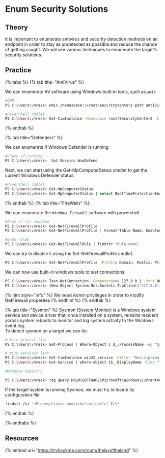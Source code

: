 # Enum Security Solutions

## Theory

It is important to enumerate antivirus and security detection methods on an endpoint in order to stay as undetected as possible and reduce the chance of getting caught. We will see various techniques to enumerate the target's security solutions.

## Practice

{% tabs %}
{% tab title="AntiVirus" %}

We can enumerate AV software using Windows built-in tools, such as `wmic`

```bash
#CMD
PS C:\Users\v4resk> wmic /namespace:\\root\securitycenter2 path antivirusproduct

#PowerShell cmdlet
PS C:\Users\v4resk> Get-CimInstance -Namespace root/SecurityCenter2 -ClassName AntivirusProduct
```
{% endtab %}

{% tab title="Defenders" %}

We can enumerate if Windows Defender is running: 
```bash
#Check if running
PS C:\Users\v4resk>  Get-Service WinDefend
```
Next, we can start using the Get-MpComputerStatus cmdlet to get the current Windows Defender status. 
```bash
#PowerShell cmdlet
PS C:\Users\v4resk> Get-MpComputerStatus
PS C:\Users\v4resk> Get-MpComputerStatus | select RealTimeProtectionEnabled
```
{% endtab %}
{% tab title="FireWalls" %}

We can enumerate the `Windows Firewall` software with powershell.

```bash
#Enum if its enabled
PS C:\Users\v4resk> Get-NetFirewallProfile
PS C:\Users\v4resk> Get-NetFirewallProfile | Format-Table Name, Enabled

#Enum rules
PS C:\Users\v4resk> Get-NetFirewallRule | findstr "Rule-Name"
```

We can try to disable it using the Set-NetFirewallProfile cmdlet.
 
``` bash
PS C:\Users\v4resk> Set-NetFirewallProfile -Profile Domain, Public, Private -Enabled False
```

We can now use built-in windows tools to test connections:
```bash
PS C:\Users\v4resk> Test-NetConnection -ComputerName 127.0.0.1 -Port 80
PS C:\Users\v4resk> (New-Object System.Net.Sockets.TcpClient("127.0.0.1", "80")).Connected
```
{% hint style="info" %}
We need Admin privileges in order to modify NetFirewall properties
{% endhint %} 
{% endtab %}

{% tab title="Sysmon" %}
[Sysmon (System Monitor)](https://docs.microsoft.com/en-us/sysinternals/downloads/sysmon) is a Windows system service and device driver that, once installed on a system, remains resident across system reboots to monitor and log system activity to the Windows event log.  
To detect sysmon on a target we can do:
```bash
# With process list
PS C:\Users\v4resk> Get-Process | Where-Object { $_.ProcessName -eq "Sysmon" }

# With services list
PS C:\Users\v4resk> Get-CimInstance win32_service -Filter "Description = 'System Monitor service'"
PS C:\Users\v4resk> Get-Service | where-object {$_.DisplayName -like "*sysm*"}

#Windows Registry

PS C:\Users\v4resk> reg query HKLM\SOFTWARE\Microsoft\Windows\CurrentVersion\WINEVT\Channels\Microsoft-Windows-Sysmon/Operational
```

If the target system is running Sysmon, we must try to locate its configuration file
```bash
findstr /si '<ProcessCreate onmatch="exclude">' C:\*
```
{% endtab %}


{% endtabs %}


## Resources

{% embed url="https://tryhackme.com/room/thelayoftheland" %}




